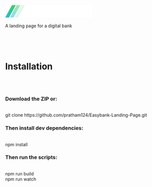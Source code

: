 <img src="images/logo-footer.svg">
<br>
<p>A landing page for a digital bank </p>
<br>
<br>
<br>
<h1>Installation </h1>
<br>
<br>
<h3> Download the ZIP or: </h3>
<br>
<span> git clone https://github.com/pratham124/Easybank-Landing-Page.git <span>
<br>
<h3>Then install dev dependencies: </h3>
<br>
<span>npm install </span>
<br>
<h3>Then run the scripts: </h3>
<br>
<span>npm run build</span>
<br>
<span>npm run watch</span>
